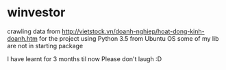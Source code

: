 # winvestor
crawling data from http://vietstock.vn/doanh-nghiep/hoat-dong-kinh-doanh.htm for the project
using Python 3.5 from Ubuntu OS
some of my lib are not in starting package

I have learnt for 3 months til now
Please don't laugh :D
